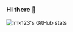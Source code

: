 ### Hi there 👋

![lmk123's GitHub stats](https://github-readme-stats.vercel.app/api?username=lmk123&count_private=true&show_icons=true)

